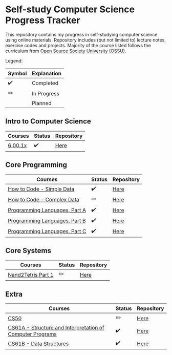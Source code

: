 # Self-study Computer Science Progress Tracker

This repository contains my progress in self-studying computer science using online materials. Repository includes (but not limited to) lecture notes, exercise codes and projects. Majority of the course listed follows the curriculum from [Open Source Society University (OSSU)](https://github.com/ossu/computer-science).

Legend:

 | Symbol             | Explanation                |
 | ------------------ | -------------------------- |
 | :heavy_check_mark: | Completed                  |
 | :pencil2:          | In Progress      |
 | | Planned | 


 ## Intro to Computer Science  

 | Courses      | Status  | Repository |
 | ------------------ | -------------------------- | ---|
 |[6.00.1x](https://www.edx.org/course/introduction-computer-science-mitx-6-00-1x-10)  |:heavy_check_mark:| [Here](https://github.com/ronaldyonggi/self-study/tree/master/6.00.1x)

## Core Programming
  
 | Courses      | Status | Repository |
 | ------------------ | -------------------------- | ---- |
 |[How to Code - Simple Data](https://www.edx.org/course/how-code-simple-data-ubcx-htc1x)| :heavy_check_mark: | [Here](https://github.com/ronaldyonggi/self-study/tree/master/edx/UBC/HtC1x%20How%20to%20Code%20Simple%20Data)
 |[How to Code - Complex Data](https://www.edx.org/course/how-code-complex-data-ubcx-htc2x) | :pencil2: | [Here](https://github.com/ronaldyonggi/self-study/tree/master/edx/UBC/HtC2x%20How%20to%20Code%20Complex%20Data)
 |[Programming Languages, Part A](https://www.coursera.org/learn/programming-languages)| :heavy_check_mark:| [Here](https://github.com/ronaldyonggi/self-study/tree/master/Programming%20Languages/A)
 |[Programming Languages, Part B](https://www.coursera.org/learn/programming-lang-part-b)| :heavy_check_mark:| [Here](https://github.com/ronaldyonggi/self-study/tree/master/Programming%20Languages/B)
 |[Programming Languages, Part C](https://www.coursera.org/learn/programming-languages-part-c)| :heavy_check_mark: | [Here](https://github.com/ronaldyonggi/self-study/tree/master/Programming%20Languages/C)

## Core Systems
  
 | Courses      | Status | Repository |
 | ------------------ | -------------------------- | ---- |
 |[Nand2Tetris Part 1](https://www.coursera.org/learn/build-a-computer)| :pencil2: | [Here](https://github.com/ronaldyonggi/self-study/tree/master/Nand2Tetris)


## Extra

 | Courses      | Status | Repository |
 | ------------------ | -------------------------- | ---- |
 |[CS50](https://cs50.harvard.edu/x/2021/)| :pencil2: | [Here](https://github.com/ronaldyonggi/self-study/tree/master/CS50)
 |[CS61A - Structure and Interpretation of Computer Programs](https://cs61a.org/) | :heavy_check_mark:| [Here](https://github.com/ronaldyonggi/cs61a)
 |[CS61B - Data Structures](https://sp18.datastructur.es/)|:heavy_check_mark: | [Here](https://github.com/ronaldyonggi/cs61b)